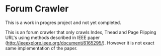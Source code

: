# Forum Crawler

This is a work in progres project and not yet completed.

This is an forum crawler that only crawls Index, Thead and Page Flipping URL's using methods described in IEEE paper (http://ieeexplore.ieee.org/document/6165295/). However it is not exact same implementation of the paper. 
